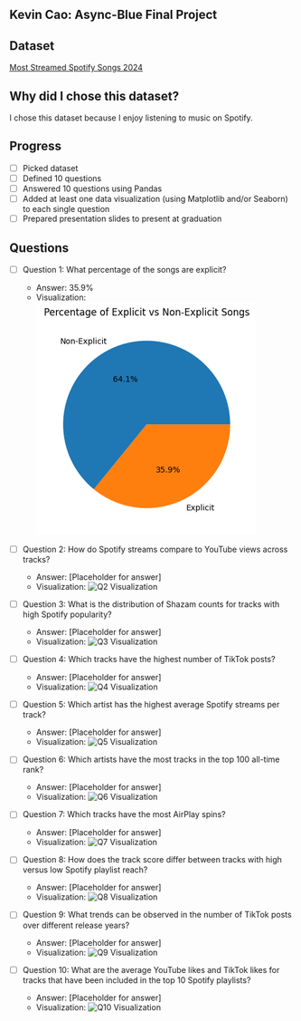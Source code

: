 ## Kevin Cao: Async-Blue Final Project

## Dataset

[Most Streamed Spotify Songs 2024](https://www.kaggle.com/datasets/nelgiriyewithana/most-streamed-spotify-songs-2024?resource=download)

## Why did I chose this dataset?

I chose this dataset because I enjoy listening to music on Spotify.

## Progress

- [ ] Picked dataset
- [ ] Defined 10 questions
- [ ] Answered 10 questions using Pandas
- [ ] Added at least one data visualization (using Matplotlib and/or Seaborn) to each single question
- [ ] Prepared presentation slides to present at graduation

## Questions

- [ ] Question 1: What percentage of the songs are explicit?

  - Answer: 35.9%
  - Visualization: ![Q1 Visualization](Visualizations/Q1.png)

- [ ] Question 2: How do Spotify streams compare to YouTube views across tracks?

  - Answer: [Placeholder for answer]
  - Visualization: ![Q2 Visualization](https://example.com/path-to-image-2.png)

- [ ] Question 3: What is the distribution of Shazam counts for tracks with high Spotify popularity?

  - Answer: [Placeholder for answer]
  - Visualization: ![Q3 Visualization](https://example.com/path-to-image-3.png)

- [ ] Question 4: Which tracks have the highest number of TikTok posts?

  - Answer: [Placeholder for answer]
  - Visualization: ![Q4 Visualization](https://example.com/path-to-image-4.png)

- [ ] Question 5: Which artist has the highest average Spotify streams per track?

  - Answer: [Placeholder for answer]
  - Visualization: ![Q5 Visualization](https://example.com/path-to-image-5.png)

- [ ] Question 6: Which artists have the most tracks in the top 100 all-time rank?

  - Answer: [Placeholder for answer]
  - Visualization: ![Q6 Visualization](https://example.com/path-to-image-6.png)

- [ ] Question 7: Which tracks have the most AirPlay spins?

  - Answer: [Placeholder for answer]
  - Visualization: ![Q7 Visualization](https://example.com/path-to-image-7.png)

- [ ] Question 8: How does the track score differ between tracks with high versus low Spotify playlist reach?

  - Answer: [Placeholder for answer]
  - Visualization: ![Q8 Visualization](https://example.com/path-to-image-8.png)

- [ ] Question 9: What trends can be observed in the number of TikTok posts over different release years?

  - Answer: [Placeholder for answer]
  - Visualization: ![Q9 Visualization](https://example.com/path-to-image-9.png)

- [ ] Question 10: What are the average YouTube likes and TikTok likes for tracks that have been included in the top 10 Spotify playlists?
  - Answer: [Placeholder for answer]
  - Visualization: ![Q10 Visualization](https://example.com/path-to-image-10.png)

